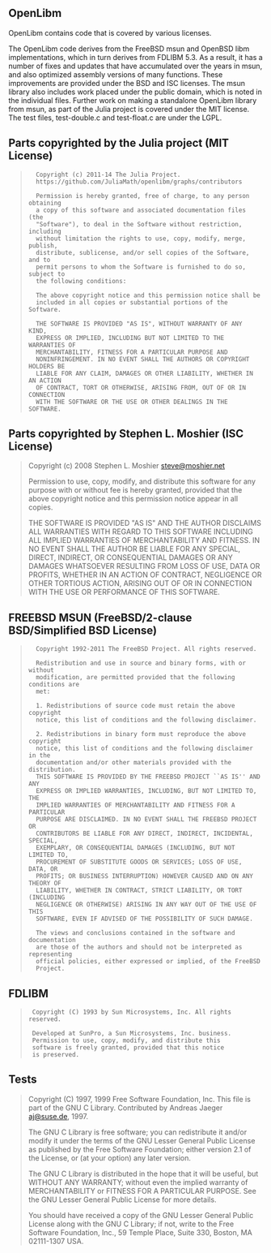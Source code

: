 ## OpenLibm

OpenLibm contains code that is covered by various licenses.

The OpenLibm code derives from the FreeBSD msun and OpenBSD libm
implementations, which in turn derives from FDLIBM 5.3. As a result, it
has a number of fixes and updates that have accumulated over the years
in msun, and also optimized assembly versions of many functions. These
improvements are provided under the BSD and ISC licenses. The msun
library also includes work placed under the public domain, which is
noted in the individual files. Further work on making a standalone
OpenLibm library from msun, as part of the Julia project is covered
under the MIT license. The test files, test-double.c and test-float.c
are under the LGPL.

## Parts copyrighted by the Julia project (MIT License)

>       Copyright (c) 2011-14 The Julia Project.
>       https://github.com/JuliaMath/openlibm/graphs/contributors
>
>       Permission is hereby granted, free of charge, to any person obtaining
>       a copy of this software and associated documentation files (the
>       "Software"), to deal in the Software without restriction, including
>       without limitation the rights to use, copy, modify, merge, publish,
>       distribute, sublicense, and/or sell copies of the Software, and to
>       permit persons to whom the Software is furnished to do so, subject to
>       the following conditions:
>
>       The above copyright notice and this permission notice shall be
>       included in all copies or substantial portions of the Software.
>
>       THE SOFTWARE IS PROVIDED "AS IS", WITHOUT WARRANTY OF ANY KIND,
>       EXPRESS OR IMPLIED, INCLUDING BUT NOT LIMITED TO THE WARRANTIES OF
>       MERCHANTABILITY, FITNESS FOR A PARTICULAR PURPOSE AND
>       NONINFRINGEMENT. IN NO EVENT SHALL THE AUTHORS OR COPYRIGHT HOLDERS BE
>       LIABLE FOR ANY CLAIM, DAMAGES OR OTHER LIABILITY, WHETHER IN AN ACTION
>       OF CONTRACT, TORT OR OTHERWISE, ARISING FROM, OUT OF OR IN CONNECTION
>       WITH THE SOFTWARE OR THE USE OR OTHER DEALINGS IN THE SOFTWARE.

## Parts copyrighted by Stephen L. Moshier (ISC License)

> Copyright (c) 2008 Stephen L. Moshier <steve@moshier.net>
>
> Permission to use, copy, modify, and distribute this software for any
> purpose with or without fee is hereby granted, provided that the above
> copyright notice and this permission notice appear in all copies.
>
> THE SOFTWARE IS PROVIDED "AS IS" AND THE AUTHOR DISCLAIMS ALL WARRANTIES
> WITH REGARD TO THIS SOFTWARE INCLUDING ALL IMPLIED WARRANTIES OF
> MERCHANTABILITY AND FITNESS. IN NO EVENT SHALL THE AUTHOR BE LIABLE FOR
> ANY SPECIAL, DIRECT, INDIRECT, OR CONSEQUENTIAL DAMAGES OR ANY DAMAGES
> WHATSOEVER RESULTING FROM LOSS OF USE, DATA OR PROFITS, WHETHER IN AN
> ACTION OF CONTRACT, NEGLIGENCE OR OTHER TORTIOUS ACTION, ARISING OUT OF
> OR IN CONNECTION WITH THE USE OR PERFORMANCE OF THIS SOFTWARE.

## FREEBSD MSUN (FreeBSD/2-clause BSD/Simplified BSD License)

>       Copyright 1992-2011 The FreeBSD Project. All rights reserved.
>
>       Redistribution and use in source and binary forms, with or without
>       modification, are permitted provided that the following conditions are
>       met:
>
>       1. Redistributions of source code must retain the above copyright
>       notice, this list of conditions and the following disclaimer.
>
>       2. Redistributions in binary form must reproduce the above copyright
>       notice, this list of conditions and the following disclaimer in the
>       documentation and/or other materials provided with the distribution.
>       THIS SOFTWARE IS PROVIDED BY THE FREEBSD PROJECT ``AS IS'' AND ANY
>       EXPRESS OR IMPLIED WARRANTIES, INCLUDING, BUT NOT LIMITED TO, THE
>       IMPLIED WARRANTIES OF MERCHANTABILITY AND FITNESS FOR A PARTICULAR
>       PURPOSE ARE DISCLAIMED. IN NO EVENT SHALL THE FREEBSD PROJECT OR
>       CONTRIBUTORS BE LIABLE FOR ANY DIRECT, INDIRECT, INCIDENTAL, SPECIAL,
>       EXEMPLARY, OR CONSEQUENTIAL DAMAGES (INCLUDING, BUT NOT LIMITED TO,
>       PROCUREMENT OF SUBSTITUTE GOODS OR SERVICES; LOSS OF USE, DATA, OR
>       PROFITS; OR BUSINESS INTERRUPTION) HOWEVER CAUSED AND ON ANY THEORY OF
>       LIABILITY, WHETHER IN CONTRACT, STRICT LIABILITY, OR TORT (INCLUDING
>       NEGLIGENCE OR OTHERWISE) ARISING IN ANY WAY OUT OF THE USE OF THIS
>       SOFTWARE, EVEN IF ADVISED OF THE POSSIBILITY OF SUCH DAMAGE.
>
>       The views and conclusions contained in the software and documentation
>       are those of the authors and should not be interpreted as representing
>       official policies, either expressed or implied, of the FreeBSD
>       Project.

## FDLIBM

>      Copyright (C) 1993 by Sun Microsystems, Inc. All rights reserved.
>
>      Developed at SunPro, a Sun Microsystems, Inc. business.
>      Permission to use, copy, modify, and distribute this
>      software is freely granted, provided that this notice
>      is preserved.

## Tests

>   Copyright (C) 1997, 1999 Free Software Foundation, Inc.
>   This file is part of the GNU C Library.
>   Contributed by Andreas Jaeger <aj@suse.de>, 1997.
>
>   The GNU C Library is free software; you can redistribute it and/or
>   modify it under the terms of the GNU Lesser General Public
>   License as published by the Free Software Foundation; either
>   version 2.1 of the License, or (at your option) any later version.
>
>   The GNU C Library is distributed in the hope that it will be useful,
>   but WITHOUT ANY WARRANTY; without even the implied warranty of
>   MERCHANTABILITY or FITNESS FOR A PARTICULAR PURPOSE.  See the GNU
>   Lesser General Public License for more details.
>
>   You should have received a copy of the GNU Lesser General Public
>   License along with the GNU C Library; if not, write to the Free
>   Software Foundation, Inc., 59 Temple Place, Suite 330, Boston, MA
>   02111-1307 USA.
